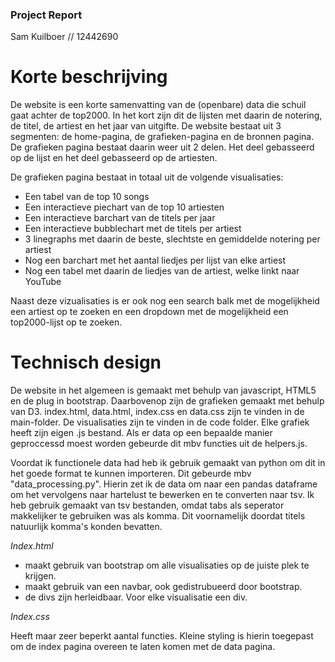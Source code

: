 ### Project Report

Sam Kuilboer // 12442690

# Korte beschrijving

De website is een korte samenvatting van de (openbare) data die schuil gaat achter de top2000. In het kort zijn dit de lijsten met daarin de notering, de titel, de artiest en het jaar van uitgifte. De website bestaat uit 3 segmenten: de home-pagina, de grafieken-pagina en de bronnen pagina. De grafieken pagina bestaat daarin weer uit 2 delen. Het deel gebasseerd op de lijst en het deel gebasseerd op de artiesten.

De grafieken pagina bestaat in totaal uit de volgende visualisaties:

* Een tabel van de top 10 songs
* Een interactieve piechart van de top 10 artiesten
* Een interactieve barchart van de titels per jaar
* Een interactieve bubblechart met de titels per artiest
* 3 linegraphs met daarin de beste, slechtste en gemiddelde notering per artiest
* Nog een barchart met het aantal liedjes per lijst van elke artiest
* Nog een tabel met daarin de liedjes van de artiest, welke linkt naar YouTube

Naast deze vizualisaties is er ook nog een search balk met de mogelijkheid een artiest op te zoeken en een dropdown met de mogelijkheid een top2000-lijst op te zoeken.

# Technisch design

De website in het algemeen is gemaakt met behulp van javascript, HTML5 en de plug in bootstrap. Daarbovenop zijn de grafieken gemaakt met behulp van D3. index.html, data.html, index.css en data.css zijn te vinden in de main-folder. De visualisaties zijn te vinden in de code folder. Elke grafiek heeft zijn eigen .js bestand. Als er data op een bepaalde manier geproccessd moest worden gebeurde dit mbv functies uit de helpers.js.

Voordat ik functionele data had heb ik gebruik gemaakt van python om dit in het goede format te kunnen importeren. Dit gebeurde mbv "data_processing.py". Hierin zet ik de data om naar een pandas dataframe om het vervolgens naar hartelust te bewerken en te converten naar tsv. Ik heb gebruik gemaakt van tsv bestanden, omdat tabs als seperator makkelijker te gebruiken was als komma. Dit voornamelijk doordat titels natuurlijk komma's konden bevatten.

*Index.html*

* maakt gebruik van bootstrap om alle visualisaties op de juiste plek te krijgen.
* maakt gebruik van een navbar, ook gedistrubueerd door bootstrap.
* de divs zijn herleidbaar. Voor elke visualisatie een div.

*Index.css*

Heeft maar zeer beperkt aantal functies. Kleine styling is hierin toegepast om de index pagina overeen te laten komen met de data pagina.
